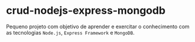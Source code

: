 # crud-nodejs-express-mongodb
Pequeno projeto com objetivo de aprender e exercitar o conhecimento com as tecnologias `Node.js`, `Express Framework` e `MongoDB`.
